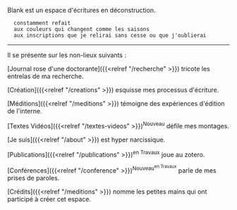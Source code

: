 

Blank est un espace d'écritures en déconstruction.

      constamment refait
      aux couleurs qui changent comme les saisons
      aux inscriptions que je relirai sans cesse ou que j'oublierai

-----------

Il se présente sur les non-lieux suivants : 
<!--
[Blog]({{< relref "/blog" >}}) rassemble un ensemble de posts divers.
-->

[Journal rose d'une doctorante]({{<relref "/recherche" >}}) tricote les entrelas de ma recherche. 

[Création]({{<relref "/creations" >}}) esquisse mes processus d'écriture. 

[Méditions]({{<relref "/meditions" >}}) témoigne des expériences d'édition de l'interne. 

[Textes Vidéos]({{<relref "/textes-videos" >}})<sup>Nouveau</sup> défile mes montages.

[Je suis]({{<relref "/about" >}}) est hyper narcissique. 

[Publications]({{<relref "/publications" >}})<sup>en Travaux</sup> joue au zotero.

[Conférences]({{<relref "/conference" >}})<sup>Nouveau<sup>en Travaux</sup></sup> parle de mes prises de paroles.

[Crédits]({{<relref "/meditions" >}}) nomme les petites mains qui ont participé à créer cet espace. 

